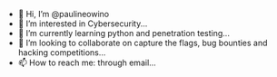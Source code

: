 - 👋 Hi, I’m @paulineowino
- 👀 I’m interested in Cybersecurity...
- 🌱 I’m currently learning python and penetration testing...
- 💞️ I’m looking to collaborate on capture the flags, bug bounties and hacking competitions...
- 📫 How to reach me: through email...

<!---
paulineowino/paulineowino is a ✨ special ✨ repository because its `README.md` (this file) appears on your GitHub profile.
You can click the Preview link to take a look at your changes.
--->

